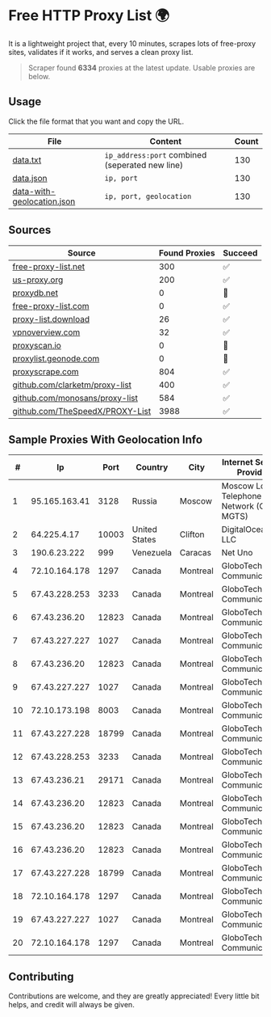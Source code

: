 
# Free HTTP Proxy List 🌍

It is a lightweight project that, every 10 minutes, scrapes lots of free-proxy sites, validates if it works, and serves a clean proxy list.


> Scraper found **6334** proxies at the latest update. Usable proxies are below.

## Usage

Click the file format that you want and copy the URL.


|File|Content|Count|
|----|-------|-----|
|[data.txt](https://raw.githubusercontent.com/themiralay/Proxy-List-World/master/data.txt)|`ip_address:port` combined (seperated new line)|130|
|[data.json](https://raw.githubusercontent.com/themiralay/Proxy-List-World/master/data.json)|`ip, port`|130|
|[data-with-geolocation.json](https://raw.githubusercontent.com/themiralay/Proxy-List-World/master/data-with-geolocation.json)|`ip, port, geolocation`|130|

## Sources

|Source|Found Proxies|Succeed|
|------|-------------|-------|
|[free-proxy-list.net](https://free-proxy-list.net)|300|✅|
|[us-proxy.org](https://www.us-proxy.org)|200|✅|
|[proxydb.net](http://proxydb.net)|0|🚫|
|[free-proxy-list.com](https://free-proxy-list.com/?page=&port=&type%5B%5D=http&type%5B%5D=https&up_time=0&search=Search)|0|✅|
|[proxy-list.download](https://www.proxy-list.download/HTTP)|26|✅|
|[vpnoverview.com](https://vpnoverview.com/privacy/anonymous-browsing/free-proxy-servers)|32|✅|
|[proxyscan.io](https://www.proxyscan.io)|0|🚫|
|[proxylist.geonode.com](https://proxylist.geonode.com/api/proxy-list?limit=300&page=1&sort_by=lastChecked&sort_type=desc&protocols=http,https)|0|🚫|
|[proxyscrape.com](https://api.proxyscrape.com/v2/?request=displayproxies&protocol=http&timeout=10000&country=all&ssl=all&anonymity=all)|804|✅|
|[github.com/clarketm/proxy-list](https://raw.githubusercontent.com/clarketm/proxy-list/master/proxy-list-raw.txt)|400|✅|
|[github.com/monosans/proxy-list](https://raw.githubusercontent.com/monosans/proxy-list/main/proxies/http.txt)|584|✅|
|[github.com/TheSpeedX/PROXY-List](https://raw.githubusercontent.com/TheSpeedX/PROXY-List/master/http.txt)|3988|✅|


## Sample Proxies With Geolocation Info

|#|Ip|Port|Country|City|Internet Service Provider|
|-|--|----|-------|----|-------------------------|
|1|95.165.163.41|3128|Russia|Moscow|Moscow Local Telephone Network (OAO MGTS)|
|2|64.225.4.17|10003|United States|Clifton|DigitalOcean, LLC|
|3|190.6.23.222|999|Venezuela|Caracas|Net Uno|
|4|72.10.164.178|1297|Canada|Montreal|GloboTech Communications|
|5|67.43.228.253|3233|Canada|Montreal|GloboTech Communications|
|6|67.43.236.20|12823|Canada|Montreal|GloboTech Communications|
|7|67.43.227.227|1027|Canada|Montreal|GloboTech Communications|
|8|67.43.236.20|12823|Canada|Montreal|GloboTech Communications|
|9|67.43.227.227|1027|Canada|Montreal|GloboTech Communications|
|10|72.10.173.198|8003|Canada|Montreal|GloboTech Communications|
|11|67.43.227.228|18799|Canada|Montreal|GloboTech Communications|
|12|67.43.228.253|3233|Canada|Montreal|GloboTech Communications|
|13|67.43.236.21|29171|Canada|Montreal|GloboTech Communications|
|14|67.43.236.20|12823|Canada|Montreal|GloboTech Communications|
|15|67.43.236.20|12823|Canada|Montreal|GloboTech Communications|
|16|67.43.236.20|12823|Canada|Montreal|GloboTech Communications|
|17|67.43.227.228|18799|Canada|Montreal|GloboTech Communications|
|18|72.10.164.178|1297|Canada|Montreal|GloboTech Communications|
|19|67.43.227.227|1027|Canada|Montreal|GloboTech Communications|
|20|72.10.164.178|1297|Canada|Montreal|GloboTech Communications|



## Contributing

Contributions are welcome, and they are greatly appreciated! Every
little bit helps, and credit will always be given.

